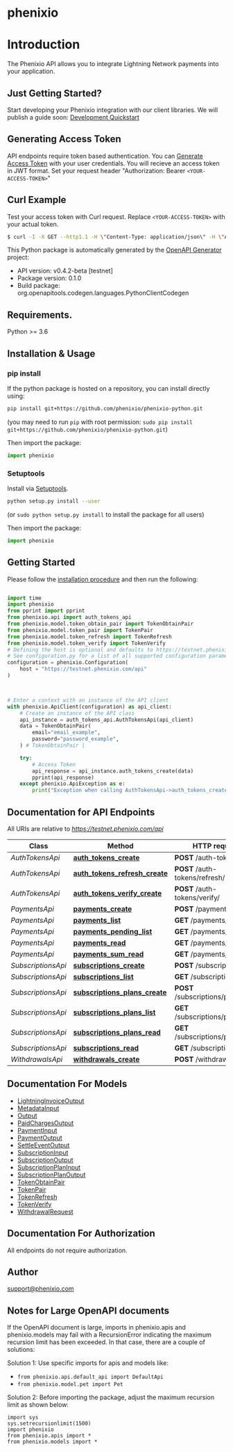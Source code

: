 # phenixio

# Introduction

The Phenixio API allows you to integrate Lightning Network payments into your application.

## Just Getting Started?

Start developing your Phenixio integration with our client libraries. We will publish a guide soon: [Development Quickstart](https://github.com/phenixio/sdk)


## Generating Access Token

API endpoints require token based authentication. You can [Generate Access Token](#post-/token/) with your user credentials. You will recieve an access token in JWT format. Set your request header \"Authorization: Bearer `<YOUR-ACCESS-TOKEN>`\"


## Curl Example

Test your access token with Curl request. Replace `<YOUR-ACCESS-TOKEN>` with your actual token.


```bash
$ curl -I -X GET --http1.1 -H \"Content-Type: application/json\" -H \"Authorization: Bearer <YOUR-ACCESS-TOKEN>\"  https://sandbox.phenixio.com/api/charges/
```




This Python package is automatically generated by the [OpenAPI Generator](https://openapi-generator.tech) project:

- API version: v0.4.2-beta [testnet]
- Package version: 0.1.0
- Build package: org.openapitools.codegen.languages.PythonClientCodegen

## Requirements.

Python >= 3.6

## Installation & Usage
### pip install

If the python package is hosted on a repository, you can install directly using:

```sh
pip install git+https://github.com/phenixio/phenixio-python.git
```
(you may need to run `pip` with root permission: `sudo pip install git+https://github.com/phenixio/phenixio-python.git`)

Then import the package:
```python
import phenixio
```

### Setuptools

Install via [Setuptools](http://pypi.python.org/pypi/setuptools).

```sh
python setup.py install --user
```
(or `sudo python setup.py install` to install the package for all users)

Then import the package:
```python
import phenixio
```

## Getting Started

Please follow the [installation procedure](#installation--usage) and then run the following:

```python

import time
import phenixio
from pprint import pprint
from phenixio.api import auth_tokens_api
from phenixio.model.token_obtain_pair import TokenObtainPair
from phenixio.model.token_pair import TokenPair
from phenixio.model.token_refresh import TokenRefresh
from phenixio.model.token_verify import TokenVerify
# Defining the host is optional and defaults to https://testnet.phenixio.com/api
# See configuration.py for a list of all supported configuration parameters.
configuration = phenixio.Configuration(
    host = "https://testnet.phenixio.com/api"
)



# Enter a context with an instance of the API client
with phenixio.ApiClient(configuration) as api_client:
    # Create an instance of the API class
    api_instance = auth_tokens_api.AuthTokensApi(api_client)
    data = TokenObtainPair(
        email="email_example",
        password="password_example",
    ) # TokenObtainPair | 

    try:
        # Access Token
        api_response = api_instance.auth_tokens_create(data)
        pprint(api_response)
    except phenixio.ApiException as e:
        print("Exception when calling AuthTokensApi->auth_tokens_create: %s\n" % e)
```

## Documentation for API Endpoints

All URIs are relative to *https://testnet.phenixio.com/api*

Class | Method | HTTP request | Description
------------ | ------------- | ------------- | -------------
*AuthTokensApi* | [**auth_tokens_create**](docs/AuthTokensApi.md#auth_tokens_create) | **POST** /auth-tokens/ | Access Token
*AuthTokensApi* | [**auth_tokens_refresh_create**](docs/AuthTokensApi.md#auth_tokens_refresh_create) | **POST** /auth-tokens/refresh/ | Refresh Token
*AuthTokensApi* | [**auth_tokens_verify_create**](docs/AuthTokensApi.md#auth_tokens_verify_create) | **POST** /auth-tokens/verify/ | Verify Token
*PaymentsApi* | [**payments_create**](docs/PaymentsApi.md#payments_create) | **POST** /payments/ | New Payment Request
*PaymentsApi* | [**payments_list**](docs/PaymentsApi.md#payments_list) | **GET** /payments/ | Received Payments
*PaymentsApi* | [**payments_pending_list**](docs/PaymentsApi.md#payments_pending_list) | **GET** /payments/pending/ | Pending Payments
*PaymentsApi* | [**payments_read**](docs/PaymentsApi.md#payments_read) | **GET** /payments/{uuid}/ | Payment Info
*PaymentsApi* | [**payments_sum_read**](docs/PaymentsApi.md#payments_sum_read) | **GET** /payments/sum/ | 
*SubscriptionsApi* | [**subscriptions_create**](docs/SubscriptionsApi.md#subscriptions_create) | **POST** /subscriptions/ | NewSubscription
*SubscriptionsApi* | [**subscriptions_list**](docs/SubscriptionsApi.md#subscriptions_list) | **GET** /subscriptions/ | ListSubscriptions
*SubscriptionsApi* | [**subscriptions_plans_create**](docs/SubscriptionsApi.md#subscriptions_plans_create) | **POST** /subscriptions/plans/ | NewSubscriptionPlan
*SubscriptionsApi* | [**subscriptions_plans_list**](docs/SubscriptionsApi.md#subscriptions_plans_list) | **GET** /subscriptions/plans/ | ListSubscriptionPlans
*SubscriptionsApi* | [**subscriptions_plans_read**](docs/SubscriptionsApi.md#subscriptions_plans_read) | **GET** /subscriptions/plans/{id}/ | SubscriptionPlanStatus
*SubscriptionsApi* | [**subscriptions_read**](docs/SubscriptionsApi.md#subscriptions_read) | **GET** /subscriptions/{id} | SubscriptionStatus
*WithdrawalsApi* | [**withdrawals_create**](docs/WithdrawalsApi.md#withdrawals_create) | **POST** /withdrawals/ | On-Chain Withdrawals


## Documentation For Models

 - [LightningInvoiceOutput](docs/LightningInvoiceOutput.md)
 - [MetadataInput](docs/MetadataInput.md)
 - [Output](docs/Output.md)
 - [PaidChargesOutput](docs/PaidChargesOutput.md)
 - [PaymentInput](docs/PaymentInput.md)
 - [PaymentOutput](docs/PaymentOutput.md)
 - [SettleEventOutput](docs/SettleEventOutput.md)
 - [SubscriptionInput](docs/SubscriptionInput.md)
 - [SubscriptionOutput](docs/SubscriptionOutput.md)
 - [SubscriptionPlanInput](docs/SubscriptionPlanInput.md)
 - [SubscriptionPlanOutput](docs/SubscriptionPlanOutput.md)
 - [TokenObtainPair](docs/TokenObtainPair.md)
 - [TokenPair](docs/TokenPair.md)
 - [TokenRefresh](docs/TokenRefresh.md)
 - [TokenVerify](docs/TokenVerify.md)
 - [WithdrawalRequest](docs/WithdrawalRequest.md)


## Documentation For Authorization

 All endpoints do not require authorization.

## Author

support@phenixio.com


## Notes for Large OpenAPI documents
If the OpenAPI document is large, imports in phenixio.apis and phenixio.models may fail with a
RecursionError indicating the maximum recursion limit has been exceeded. In that case, there are a couple of solutions:

Solution 1:
Use specific imports for apis and models like:
- `from phenixio.api.default_api import DefaultApi`
- `from phenixio.model.pet import Pet`

Solution 2:
Before importing the package, adjust the maximum recursion limit as shown below:
```
import sys
sys.setrecursionlimit(1500)
import phenixio
from phenixio.apis import *
from phenixio.models import *
```

